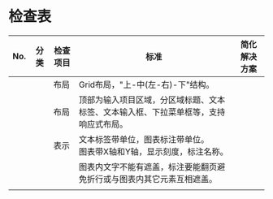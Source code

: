 # 检查表

| No. | 分类  | 检查项目 | 标准                                         | 简化解决方案 |
| --- | --- | ---- | ------------------------------------------ | ------ |
|     |     | 布局   | Grid布局，"上-中(左-右)-下"结构。                     |        |
|     |     | 布局   | 顶部为输入项目区域，分区域标题、文本标签、文本输入框、下拉菜单框等，支持响应式布局。 |        |
|     |     | 表示   | 文本标签带单位，图表标注带单位。<br>图表带X轴和Y轴，显示刻度，标注名称。    |        |
|     |     |      | 图表内文字不能有遮盖，标注要能翻页避免折行或与图表内其它元素互相遮盖。        |        |
|     |     |      |                                            |        |
